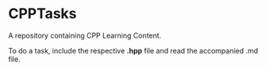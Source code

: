 # CPPTasks

A repository containing CPP Learning Content.

To do a task, include the respective **.hpp** file and read the accompanied .md file.
